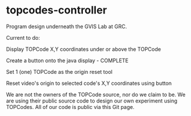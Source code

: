 topcodes-controller
===================


Program design underneath the GVIS Lab at GRC.


Current to do:
  
  Display TOPCode X,Y coordinates under or above the TOPCode
  
  Create a button onto the java display - COMPLETE
  
  Set 1 (one) TOPCode as the origin reset tool
  
  Reset video's origin to selected code's X,Y coordinates using button
  

We are not the owners of the TOPCode source, nor do we claim to be.  We are using their public source code to design our
own experiment using TOPCodes.  All of our code is public via this Git page.
